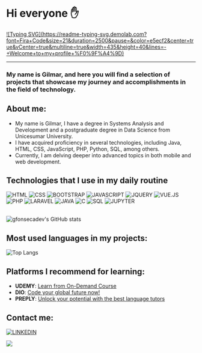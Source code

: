# Hi everyone ✋
 
[![Typing SVG](https://readme-typing-svg.demolab.com? font=Fira+Code&size=21&duration=2500&pause=&color=e5ecf2&center=true&vCenter=true&multiline=true&width=435&height=40&lines=-+Welcome+to+my+profile+%F0%9F%A4%9D)](https://git.io/typing-svg) 

<hr/> 

### My name is Gilmar, and here you will find a selection of projects that showcase my journey and accomplishments in the field of technology.

## About me:
- My name is Gilmar, I have a degree in Systems Analysis and Development and a postgraduate degree in Data Science from Unicesumar University. 
- I have acquired proficiency in several technologies, including Java, HTML, CSS, JavaScript, PHP, Python, SQL, among others.
- Currently, I am delving deeper into advanced topics in both mobile and web development.

## Technologies that I use in my daily routine
<div> 
  <span><img alt="HTML" src="https://img.shields.io/badge/HTML5-E34F26.svg?style=for-the-badge&logo=HTML5&logoColor=white"></span>
  <span><img alt="CSS" src="https://img.shields.io/badge/CSS3-1572B6.svg?style=for-the-badge&logo=CSS3&logoColor=white"></span>
  <span><img alt="BOOTSTRAP" src="https://img.shields.io/badge/Bootstrap-563D7C?style=for-the-badge&logo=bootstrap&logoColor=white"></span>
  <span><img alt="JAVASCRIPT" src="https://img.shields.io/badge/JavaScript-F7DF1E.svg?style=for-the-badge&logo=JavaScript&logoColor=black"></span>
  <span><img alt="JQUERY" src="https://img.shields.io/badge/jQuery-0769AD?style=for-the-badge&logo=jquery&logoColor=white"></span>
  <span><img alt="VUE.JS" src="https://img.shields.io/badge/Vue.js-4FC08D.svg?style=for-the-badge&logo=vuedotjs&logoColor=white"></span>
  <span><img alt="PHP" src="https://img.shields.io/badge/PHP-777BB4.svg?style=for-the-badge&logo=PHP&logoColor=white"></span>
  <span><img alt="LARAVEL" src="https://img.shields.io/badge/Laravel-FF2D20.svg?style=for-the-badge&logo=Laravel&logoColor=white"></span>
  <span><img alt="JAVA" src="https://img.shields.io/badge/Java-ED8B00?style=for-the-badge&logo=openjdk&logoColor=white"></span>
  <span><img alt="C" src="https://img.shields.io/badge/C-00599C?style=for-the-badge&logo=c&logoColor=white"></span>
  <span><img alt="SQL" src="https://img.shields.io/badge/SQL-003B57.svg?style=for-the-badge&logo=SQL&logoColor=white"></span>
  <span><img alt="JUPYTER" src="https://img.shields.io/badge/Jupyter-F37626.svg?style=for-the-badge&logo=Jupyter&logoColor=white"></span>
</div></br> 

![gfonsecadev's GitHub stats](https://github-readme-stats.vercel.app/api?username=gfonsecadev&show_icons=true&theme=radical)

## Most used languages in my projects:  
![Top Langs](https://github-readme-stats.vercel.app/api/top-langs/?username=gfonsecadev&layout=compact&langs_count=20)

## Platforms I recommend for learning:
- **UDEMY**: [Learn from On-Demand Course](https://www.udemy.com/)
- **DIO**: [Code your global future now!](https://www.dio.me/)
- **PREPLY**: [Unlock your potential with the best language tutors](https://preply.com/pt/?pref=OTgwNDYwNA==&id=1702333573.772969)

## Contact me:
[![LINKEDIN](https://img.shields.io/badge/LinkedIn-0A66C2.svg?style=for-the-badge&logo=LinkedIn&logoColor=white)](https://www.linkedin.com/in/gilmar-alberto-b48702197)

<div>
<a href="https://visitcount.itsvg.in">
  <img src="https://visitcount.itsvg.in/api?id=gfonsecadev&label=Profile%20Views&color=1&icon=1&pretty=true" />
</a>
</div>
